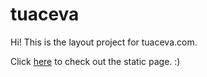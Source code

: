 # tuaceva

Hi! This is the layout project for tuaceva.com.

Click [here](https://marilibardi.github.io/tuaceva/) to check out the static page. :)
